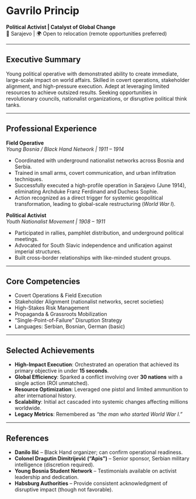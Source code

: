 <!-- 
title: Gavrilo Princip
role: Political Activist
id: gavrilo-princip
-->
# Gavrilo Princip  
**Political Activist | Catalyst of Global Change**  
📍 Sarajevo | 🌍 Open to relocation (remote opportunities preferred)  

---

## Executive Summary  
Young political operative with demonstrated ability to create immediate, large-scale impact on world affairs. Skilled in covert operations, stakeholder alignment, and high-pressure execution. Adept at leveraging limited resources to achieve outsized results. Seeking opportunities in revolutionary councils, nationalist organizations, or disruptive political think tanks.  

---

## Professional Experience  

**Field Operative**  
*Young Bosnia / Black Hand Network | 1911 – 1914*  
- Coordinated with underground nationalist networks across Bosnia and Serbia.  
- Trained in small arms, covert communication, and urban infiltration techniques.  
- Successfully executed a high-profile operation in Sarajevo (June 1914), eliminating Archduke Franz Ferdinand and Duchess Sophie.  
- Action recognized as a direct trigger for systemic geopolitical transformation, leading to global-scale restructuring (*World War I*).  

**Political Activist**  
*Youth Nationalist Movement | 1908 – 1911*  
- Participated in rallies, pamphlet distribution, and underground political meetings.  
- Advocated for South Slavic independence and unification against imperial structures.  
- Built cross-border relationships with like-minded student groups.  

---

## Core Competencies  
- Covert Operations & Field Execution  
- Stakeholder Alignment (nationalist networks, secret societies)  
- High-Stakes Risk Management  
- Propaganda & Grassroots Mobilization  
- “Single-Point-of-Failure” Disruption Strategy  
- Languages: Serbian, Bosnian, German (basic)  

---

## Selected Achievements  
- **High-Impact Execution**: Orchestrated an operation that achieved its primary objective in under **15 seconds**.  
- **Global Efficiency**: Sparked a conflict involving over **30 nations** with a single action (ROI unmatched).  
- **Resource Optimization**: Leveraged one pistol and limited ammunition to alter international history.  
- **Scalability**: Initial act cascaded into systemic changes affecting millions worldwide.  
- **Legacy Metrics**: Remembered as *“the man who started World War I.”*  

---

## References  
- **Danilo Ilić** – Black Hand organizer; can confirm operational readiness.  
- **Colonel Dragutin Dimitrijević (“Apis”)** – Senior sponsor, Serbian military intelligence (discretion required).  
- **Young Bosnia Student Network** – Testimonials available on activist leadership and dedication.  
- **Habsburg Authorities** – Provide consistent acknowledgment of disruptive impact (though not favorable).
